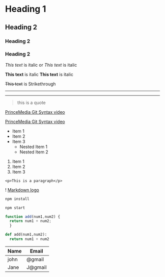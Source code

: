 <!-- for Headings -->
# Heading 1
## Heading 2
### Heading 2
### Heading 2

<!-- for Italics -->
*This text* is italic
or
_This text_ is italic


<!-- for Bold -->
**This text** is italic
__This text__ is italic


<!-- for Strikethrough -->
~~This text~~ is Strikethrough 



<!-- for Horizontal Rule -->
---
___

<!-- for Blockquote -->

> this is a quote

<!-- for Links -->
[PrinceMedia Git Syntax video](https://www.youtube.com/watch?v=HUBNt18RFbo)

[PrinceMedia Git Syntax video](https://www.youtube.com/watch?v=HUBNt18RFbo "PrinceMedia Git Syntax video")


<!-- for List -->
* Item 1
* Item 2
* Item 3
  * Nested Item 1
  * Nested Item 2
 
 <!-- for Number List -->
 
 1. Item 1
 1. Item 2
 1. Item 3
 
 
 <!-- for inline code Block -->
 
`<p>This is a paragraph</p>`

 <!-- for images-->
 ! [Markdown logo](https://ibb.co/zbLt9kw)
 
  <!-- for code block-->
  ```bash
  npm install
  
  npm start
  ```
  
  ```javascript
  function add(num1,num2) {
    return num1 + num2;
    }
  ```
  
  ```python
  def add(num1,num2):
    return num1 + num2
  ```
 
<!-- for Tables-->
| Name   | Email     |
| ------ | --------- |
| john   | @gmail    |
| Jane   | J@gmail   |
  

<!---
This is my Github syntax  first practise OMX Media
--->

